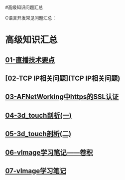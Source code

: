 #高级知识问题汇总

C语言开发常见问题汇总：

高级知识汇总
====

[01-直播技术要点](直播技术点)
----

[02-TCP IP相关问题](TCP IP相关问题)
----

[03-AFNetWorking中https的SSL认证](Afnetworking-HTTPS/AFNetWorking中https的SSL认证.md)
----

[04-3d_touch剖析(一)](3d_touch剖析（一）.md)
-----
[05-3d_touch剖析(二)](3d_touch剖析（二）.md)
----

[06-vImage学习笔记——卷积](vImage学习笔记——卷积.mdown)
----

[07-vImage学习笔记](vImage学习笔记.mdown)
----

